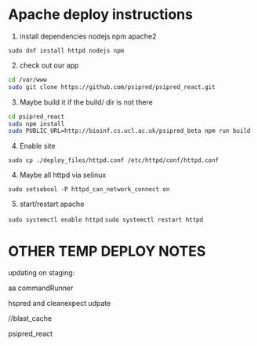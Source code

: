 # Apache deploy instructions

1. install dependencies nodejs npm apache2

`sudo dnf install httpd nodejs npm`

2. check out our app

``` bash
cd /var/www
sudo git clone https://github.com/psipred/psipred_react.git
```

3. Maybe build it if the build/ dir is not there

``` bash
cd psipred_react
sudo npm install
sudo PUBLIC_URL=http://bioinf.cs.ucl.ac.uk/psipred_beta npm run build
```

4. Enable site

`sudo cp ./deploy_files/httpd.conf /etc/httpd/conf/httpd.conf`

4. Maybe all httpd via selinux

`sudo setsebool -P httpd_can_network_connect on`

5. start/restart apache

`sudo systemctl enable httpd`
`sudo systemctl restart httpd`

# OTHER TEMP DEPLOY NOTES

updating on staging:

aa
commandRunner

hspred and cleanexpect udpate

//blast_cache

psipred_react
